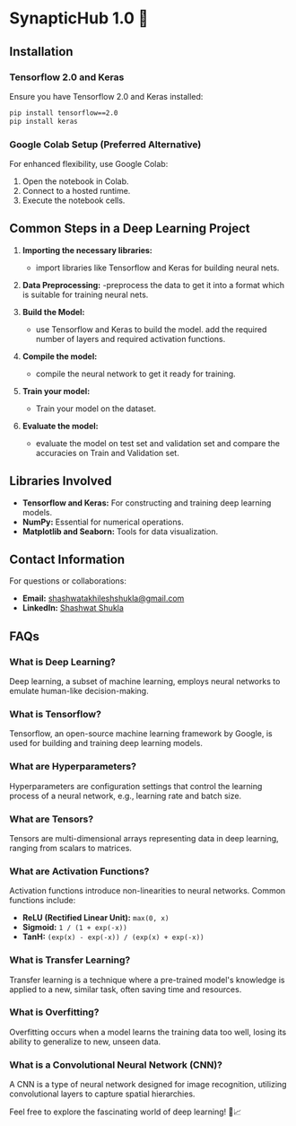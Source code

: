 # SynapticHub 1.0 🚀

## Installation

### Tensorflow 2.0 and Keras

Ensure you have Tensorflow 2.0 and Keras installed:

```bash
pip install tensorflow==2.0
pip install keras
```

### Google Colab Setup (Preferred Alternative)

For enhanced flexibility, use Google Colab:

1. Open the notebook in Colab.
2. Connect to a hosted runtime.
3. Execute the notebook cells.

## Common Steps in a Deep Learning Project

1. **Importing the necessary libraries:**
   - import libraries like Tensorflow and Keras for building neural nets.

2. **Data Preprocessing:**
   -preprocess the data to get it into a format which is suitable for training neural nets.

3. **Build the Model:**
   - use Tensorflow and Keras to build the model. add the required number of layers and required activation functions.

4. **Compile the model:**
   - compile the neural network to get it ready for training.

5. **Train your model:**
   - Train your model on the dataset.

6. **Evaluate the model:**
   - evaluate the model on test set and validation set and compare the accuracies on Train and Validation set.

## Libraries Involved

- **Tensorflow and Keras:** For constructing and training deep learning models.
- **NumPy:** Essential for numerical operations.
- **Matplotlib and Seaborn:** Tools for data visualization.

## Contact Information

For questions or collaborations:

- **Email:** shashwatakhileshshukla@gmail.com
- **LinkedIn:** [Shashwat Shukla](https://www.linkedin.com/in/shashwat-shukla-2a90a525b/)

## FAQs

### What is Deep Learning?

Deep learning, a subset of machine learning, employs neural networks to emulate human-like decision-making.

### What is Tensorflow?

Tensorflow, an open-source machine learning framework by Google, is used for building and training deep learning models.

### What are Hyperparameters?

Hyperparameters are configuration settings that control the learning process of a neural network, e.g., learning rate and batch size.

### What are Tensors?

Tensors are multi-dimensional arrays representing data in deep learning, ranging from scalars to matrices.

### What are Activation Functions?

Activation functions introduce non-linearities to neural networks. Common functions include:
- **ReLU (Rectified Linear Unit):** `max(0, x)`
- **Sigmoid:** `1 / (1 + exp(-x))`
- **TanH:** `(exp(x) - exp(-x)) / (exp(x) + exp(-x))`

### What is Transfer Learning?

Transfer learning is a technique where a pre-trained model's knowledge is applied to a new, similar task, often saving time and resources.

### What is Overfitting?

Overfitting occurs when a model learns the training data too well, losing its ability to generalize to new, unseen data.

### What is a Convolutional Neural Network (CNN)?

A CNN is a type of neural network designed for image recognition, utilizing convolutional layers to capture spatial hierarchies.

Feel free to explore the fascinating world of deep learning! 🤖📈
